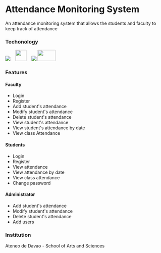 # Attendance Monitoring System

An attendance monitoring system that allows the students and faculty to keep track of attendance

### Techonology
<img src="https://user-images.githubusercontent.com/62866585/209067312-97799b7f-ac54-4971-b515-f215ae619352.png"> &nbsp;&nbsp; <img src="https://user-images.githubusercontent.com/62866585/209066449-c090d855-3826-4e09-97f8-c46cb4dd54b4.png" width="35" height="35"> &nbsp;&nbsp; <img src="https://user-images.githubusercontent.com/62866585/209065557-126d5ff3-51ae-4095-99ee-feea5db405fd.png"> <img src="https://user-images.githubusercontent.com/62866585/209069351-72ad136d-955b-4f0a-acfb-96c1d02dc2f2.png" width="57" height="35">

### Features
#### Faculty
* Login
* Register
* Add student's attendance
* Modify student's attendance
* Delete student's attendance
* View student's attendance
* View student's attendance by date
* View class Attendance
#### Students
* Login
* Register
* View attendance
* View attendance by date
* View class attendance
* Change password
#### Administrator
* Add student's attendance
* Modify student's attendance
* Delete student's attendance
* Add users

### Institution
Ateneo de Davao - School of Arts and Sciences

